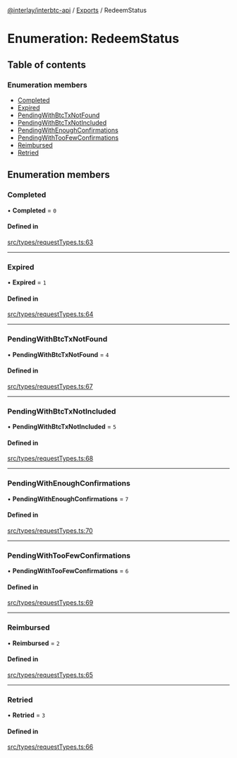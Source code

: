 [@interlay/interbtc-api](/README.md) / [Exports](/modules.md) / RedeemStatus

# Enumeration: RedeemStatus

## Table of contents

### Enumeration members

- [Completed](/enums/RedeemStatus.md#completed)
- [Expired](/enums/RedeemStatus.md#expired)
- [PendingWithBtcTxNotFound](/enums/RedeemStatus.md#pendingwithbtctxnotfound)
- [PendingWithBtcTxNotIncluded](/enums/RedeemStatus.md#pendingwithbtctxnotincluded)
- [PendingWithEnoughConfirmations](/enums/RedeemStatus.md#pendingwithenoughconfirmations)
- [PendingWithTooFewConfirmations](/enums/RedeemStatus.md#pendingwithtoofewconfirmations)
- [Reimbursed](/enums/RedeemStatus.md#reimbursed)
- [Retried](/enums/RedeemStatus.md#retried)

## Enumeration members

### <a id="completed" name="completed"></a> Completed

• **Completed** = `0`

#### Defined in

[src/types/requestTypes.ts:63](https://github.com/interlay/interbtc-api/blob/cc6b72b/src/types/requestTypes.ts#L63)

___

### <a id="expired" name="expired"></a> Expired

• **Expired** = `1`

#### Defined in

[src/types/requestTypes.ts:64](https://github.com/interlay/interbtc-api/blob/cc6b72b/src/types/requestTypes.ts#L64)

___

### <a id="pendingwithbtctxnotfound" name="pendingwithbtctxnotfound"></a> PendingWithBtcTxNotFound

• **PendingWithBtcTxNotFound** = `4`

#### Defined in

[src/types/requestTypes.ts:67](https://github.com/interlay/interbtc-api/blob/cc6b72b/src/types/requestTypes.ts#L67)

___

### <a id="pendingwithbtctxnotincluded" name="pendingwithbtctxnotincluded"></a> PendingWithBtcTxNotIncluded

• **PendingWithBtcTxNotIncluded** = `5`

#### Defined in

[src/types/requestTypes.ts:68](https://github.com/interlay/interbtc-api/blob/cc6b72b/src/types/requestTypes.ts#L68)

___

### <a id="pendingwithenoughconfirmations" name="pendingwithenoughconfirmations"></a> PendingWithEnoughConfirmations

• **PendingWithEnoughConfirmations** = `7`

#### Defined in

[src/types/requestTypes.ts:70](https://github.com/interlay/interbtc-api/blob/cc6b72b/src/types/requestTypes.ts#L70)

___

### <a id="pendingwithtoofewconfirmations" name="pendingwithtoofewconfirmations"></a> PendingWithTooFewConfirmations

• **PendingWithTooFewConfirmations** = `6`

#### Defined in

[src/types/requestTypes.ts:69](https://github.com/interlay/interbtc-api/blob/cc6b72b/src/types/requestTypes.ts#L69)

___

### <a id="reimbursed" name="reimbursed"></a> Reimbursed

• **Reimbursed** = `2`

#### Defined in

[src/types/requestTypes.ts:65](https://github.com/interlay/interbtc-api/blob/cc6b72b/src/types/requestTypes.ts#L65)

___

### <a id="retried" name="retried"></a> Retried

• **Retried** = `3`

#### Defined in

[src/types/requestTypes.ts:66](https://github.com/interlay/interbtc-api/blob/cc6b72b/src/types/requestTypes.ts#L66)
